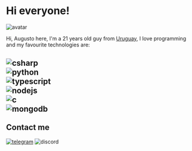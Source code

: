 # Hi everyone!

![avatar](https://i.ibb.co/ynLzhWx/Sin-t-tulo.png)

Hi, Augusto here, I'm a 21 years old guy from [Uruguay](https://en.wikipedia.org/wiki/Uruguay), I love programming and my favourite technologies are:

![csharp](https://img.shields.io/badge/C%23-239120?logo=c-sharp&logoColor=white)
\
![python](https://img.shields.io/badge/Python-3776AB?logo=python&logoColor=white)
\
![typescript](https://img.shields.io/badge/TypeScript-007ACC?logo=typescript&logoColor=white)
\
![nodejs](https://img.shields.io/badge/Node.js-43853D?logo=node.js&logoColor=white)
\
![c](https://img.shields.io/badge/C-00599C?logo=c&logoColor=white)
\
![mongodb](https://img.shields.io/badge/MongoDB-4EA94B?logo=mongodb&logoColor=white)
\
\
Contact me
---
[![telegram](https://img.shields.io/badge/Telegram-2CA5E0?logo=telegram&logoColor=white)](https://t.me/augus99)
![discord](https://img.shields.io/badge/Augusto%237707-7289DA?logo=discord&logoColor=white)